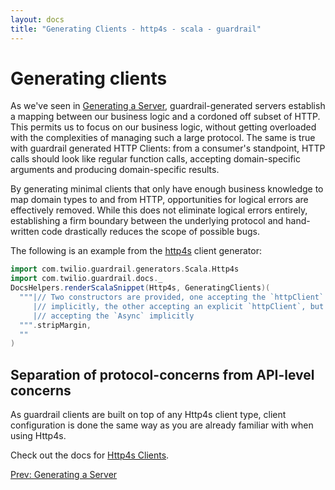 ```yaml
---
layout: docs
title: "Generating Clients - http4s - scala - guardrail"
---
```


Generating clients
==================

As we've seen in [Generating a Server](generating-a-server), guardrail-generated servers establish a mapping between our business logic and a cordoned off subset of HTTP. This permits us to focus on our business logic, without getting overloaded with the complexities of managing such a large protocol. The same is true with guardrail generated HTTP Clients: from a consumer's standpoint, HTTP calls should look like regular function calls, accepting domain-specific arguments and producing domain-specific results.

By generating minimal clients that only have enough business knowledge to map domain types to and from HTTP, opportunities for logical errors are effectively removed. While this does not eliminate logical errors entirely, establishing a firm boundary between the underlying protocol and hand-written code drastically reduces the scope of possible bugs.

The following is an example from the [http4s](https://github.com/http4s/http4s) client generator:

```scala mdoc:passthrough
import com.twilio.guardrail.generators.Scala.Http4s
import com.twilio.guardrail.docs._
DocsHelpers.renderScalaSnippet(Http4s, GeneratingClients)(
  """|// Two constructors are provided, one accepting the `httpClient` and `Async`
     |// implicitly, the other accepting an explicit `httpClient`, but still
     |// accepting the `Async` implicitly
  """.stripMargin,
  ""
)
```

Separation of protocol-concerns from API-level concerns
-------------------------------------------------------

As guardrail clients are built on top of any Http4s client type, client configuration is done the same way as you are
already familiar with when using Http4s.

Check out the docs for [Http4s Clients](https://http4s.org/v0.20/client/).

<span style="float: left">[Prev: Generating a Server](generating-a-server)</span>

